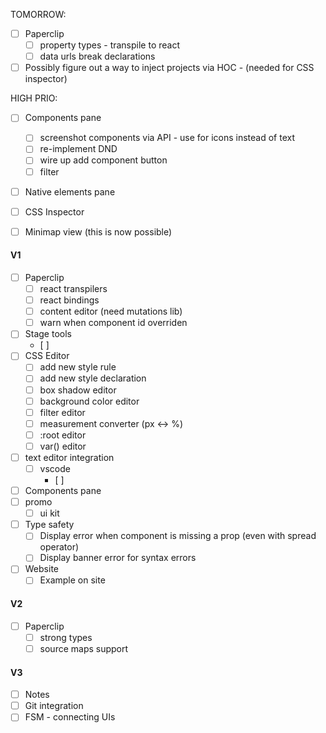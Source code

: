 TOMORROW:

- [ ] Paperclip
  - [ ] property types - transpile to react
  - [ ] data urls break declarations
- [ ] Possibly figure out a way to inject projects via HOC - (needed for CSS inspector)

HIGH PRIO:

- [ ] Components pane 
  - [ ] screenshot components via API - use for icons instead of text
  - [ ] re-implement DND
  - [ ] wire up add component button
  - [ ] filter
- [ ] Native elements pane

- [ ] CSS Inspector

- [ ] Minimap view (this is now possible)


#### V1

- [ ] Paperclip
  - [ ] react transpilers
  - [ ] react bindings
  - [ ] content editor (need mutations lib)
  - [ ] warn when component id overriden
- [ ] Stage tools
  - [ ]
- [ ] CSS Editor
  - [ ] add new style rule
  - [ ] add new style declaration
  - [ ] box shadow editor
  - [ ] background color editor
  - [ ] filter editor
  - [ ] measurement converter (px <-> %)
  - [ ] :root editor
  - [ ] var() editor
- [ ] text editor integration
  - [ ] vscode
    - [ ] 
- [ ] Components pane
- [ ] promo
  - [ ] ui kit 
- [ ] Type safety
  - [ ] Display error when component is missing a prop (even with spread operator)
  - [ ] Display banner error for syntax errors
- [ ] Website
  - [ ] Example on site

#### V2

- [ ] Paperclip 
  - [ ] strong types
  - [ ] source maps support

#### V3

- [ ] Notes
- [ ] Git integration
- [ ] FSM - connecting UIs